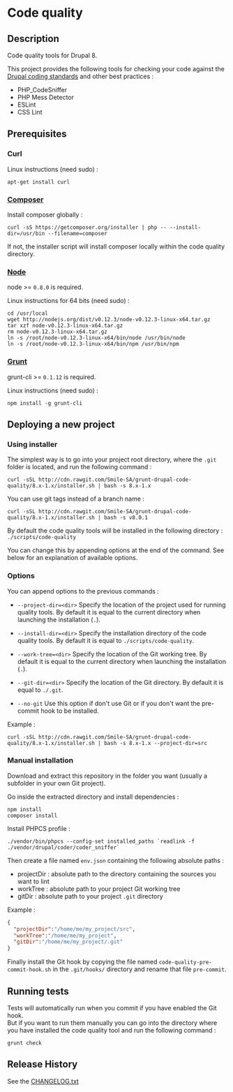 # Code quality

## Description

Code quality tools for Drupal 8.

This project provides the following tools for checking your code against the [Drupal coding standards](https://www.drupal.org/coding-standards) and other best practices :
* PHP_CodeSniffer
* PHP Mess Detector
* ESLint
* CSS Lint



## Prerequisites

### Curl

Linux instructions (need sudo) :
```shell
apt-get install curl
```


### [Composer][composer]

Install composer globally :
```shell
curl -sS https://getcomposer.org/installer | php -- --install-dir=/usr/bin --filename=composer
```

If not, the installer script will install composer locally within the code quality directory.


### [Node][node]

node >= `0.8.0` is required.

Linux instructions for 64 bits (need sudo) :
```shell
cd /usr/local
wget http://nodejs.org/dist/v0.12.3/node-v0.12.3-linux-x64.tar.gz
tar xzf node-v0.12.3-linux-x64.tar.gz
rm node-v0.12.3-linux-x64.tar.gz
ln -s /root/node-v0.12.3-linux-x64/bin/node /usr/bin/node
ln -s /root/node-v0.12.3-linux-x64/bin/npm /usr/bin/npm
```


### [Grunt][grunt]

grunt-cli >= `0.1.12` is required.

Linux instructions (need sudo) :
```shell
npm install -g grunt-cli
```



## Deploying a new project

### Using installer

The simplest way is to go into your project root directory, where the `.git` folder is located, and run the following command :
```shell
curl -sSL http://cdn.rawgit.com/Smile-SA/grunt-drupal-code-quality/8.x-1.x/installer.sh | bash -s 8.x-1.x
```

You can use git tags instead of a branch name :
```shell
curl -sSL http://cdn.rawgit.com/Smile-SA/grunt-drupal-code-quality/8.x-1.x/installer.sh | bash -s v8.0.1
```

By default the code quality tools will be installed in the following directory : `./scripts/code-quality`

You can change this by appending options at the end of the command. See below for an explanation of available options.


### Options

You can append options to the previous commands :
* `--project-dir=<dir>`
  Specify the location of the project used for running quality tools.
  By default it is equal to the current directory when launching the installation (`.`).

* `--install-dir=<dir>`
  Specify the installation directory of the code quality tools.
  By default it is equal to `./scripts/code-quality`.

* `--work-tree=<dir>`
  Specify the location of the Git working tree.
  By default it is equal to the current directory when launching the installation (`.`).

* `--git-dir=<dir>`
  Specify the location of the Git directory.
  By default it is equal to `./.git`.

* `--no-git`
  Use this option if don't use Git or if you don't want the pre-commit hook to be installed.

Example :
```shell
curl -sSL http://cdn.rawgit.com/Smile-SA/grunt-drupal-code-quality/8.x-1.x/installer.sh | bash -s 8.x-1.x --project-dir=src
```


### Manual installation

Download and extract this repository in the folder you want (usually a subfolder in your own Git project).

Go inside the extracted directory and install dependencies :
```shell
npm install
composer install
```

Install PHPCS profile :
```shell
./vendor/bin/phpcs --config-set installed_paths `readlink -f ./vendor/drupal/coder/coder_sniffer`
```

Then create a file named `env.json` containing the following absolute paths :
* projectDir : absolute path to the directory containing the sources you want to lint
* workTree : absolute path to your project Git working tree
* gitDir : absolute path to your project `.git` directory

Example :
```json
{
  "projectDir":"/home/me/my_project/src",
  "workTree":"/home/me/my_project",
  "gitDir":"/home/me/my_project/.git"
}
```

Finally install the Git hook by copying the file named `code-quality-pre-commit-hook.sh` in the `.git/hooks/` directory and rename that file `pre-commit`.



## Running tests

Tests will automatically run when you commit if you have enabled the Git hook.  
But if you want to run them manually you can go into the directory where you have installed the code quality tool and run the following command :
```shell
grunt check
```



## Release History

See the [CHANGELOG.txt](https://github.com/Smile-SA/grunt-drupal-code-quality/blob/8.x-1.x/CHANGELOG.txt)



[composer]: https://getcomposer.org/download/
[node]: https://nodejs.org/
[grunt]: http://gruntjs.com/
